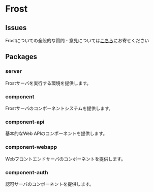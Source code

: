 # Frost

## Issues

Frostについての全般的な質問・意見については[こちら](https://github.com/Frost-Dev/Frost/issues)にお寄せください

## Packages

### **server**
Frostサーバを実行する環境を提供します。

### **component**
Frostサーバのコンポーネントシステムを提供します。

### **component-api**
基本的なWeb APIのコンポーネントを提供します。

### **component-webapp**
Webフロントエンドサーバのコンポーネントを提供します。

### **component-auth**
認可サーバのコンポーネントを提供します。
